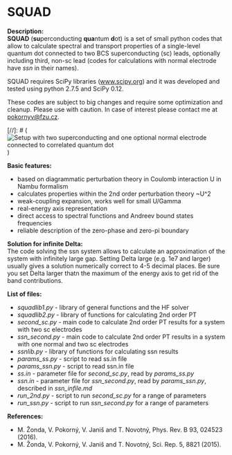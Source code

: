 SQUAD
=====
**Description:**  
**SQUAD** (**su**perconducting **qua**ntum **d**ot) is a set of small python codes that allow to calculate spectral 
and transport properties of a single-level quantum dot connected to two BCS superconducting (sc) leads, 
optionally including third, non-sc lead (codes for calculations with normal electrode have *ssn* in their names).
  
SQUAD requires SciPy libraries (www.scipy.org) and it was developed and tested using python 2.7.5 and SciPy 0.12.  
  
These codes are subject to big changes and require some optimization and cleanup. Please use with caution. 
In case of interest please contact me at pokornyv@fzu.cz.

[//]: # (![Setup with two superconducting and one optional normal electrode connected to correlated quantum dot](dot_lead_ssn2.jpg))

**Basic features:**  
- based on diagrammatic perturbation theory in Coulomb interaction U in Nambu formalism  
- calculates properties within the 2nd order perturbation theory ~U^2  
- weak-coupling expansion, works well for small U/Gamma  
- real-energy axis representation  
- direct access to spectral functions and Andreev bound states frequencies  
- reliable description of the zero-phase and zero-pi boundary  

**Solution for infinite Delta:**  
The code solving the ssn system allows to calculate an approximation of the system with infinitely large gap. Setting Delta large 
(e.g. 1e7 and larger) usually gives a solution numerically correct to 4-5 decimal places. Be sure you set Delta larger
thatn the maximum of the energy axis to get rid of the band contributions.  

**List of files:**  
- *squadlib1.py* - library of general functions and the HF solver  
- *squadlib2.py* - library of functions for calculating 2nd order PT  
- *second_sc.py* - main code to calculate 2nd order PT results for a system with two sc electrodes  
- *ssn_second.py* - main code to calculate 2nd order PT results in a system with one normal and two
sc electrodes  
- *ssnlib.py* - library of functions for calculating ssn results  
- *params_ss.py* - script to read ss.in file  
- *params_ssn.py* - script to read ssn.in file  
- *ss.in* - parameter file for *second_sc.py*, read by *params_ss.py*  
- *ssn.in* - parameter file for *ssn_second.py*, read by *params_ssn.py*, described in *ssn_infile.md*  
- *run_2nd.py* - script to run *second_sc.py* for a range of parameters  
- *run_ssn.py* - script to run *ssn_second.py* for a range of parameters  

**References:**  
- M. Žonda, V. Pokorný, V. Janiš and T. Novotný, Phys. Rev. B 93, 024523 (2016).  
- M. Žonda, V. Pokorný, V. Janiš and T. Novotný, Sci. Rep. 5, 8821 (2015).  
